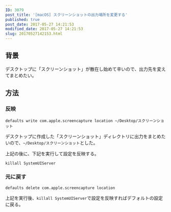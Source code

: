 ```yaml
---
ID: 3079
post_title: '[macOS] スクリーンショットの出力場所を変更する'
published: true
post_date: 2017-05-27 14:21:53
modified_date: 2017-05-27 14:21:53
slug: 20170527142153.html
---
```

<h2>背景</h2>
<p>デスクトップに「スクリーンショット」が散在し始めて辛いので、出力先を変えてまとめたい。</p>
<h2>方法</h2>
<h3>反映</h3>
<pre><code class="language-bash">defaults write com.apple.screencapture location ~/Desktop/スクリーンショット
</code></pre>
<p>デスクトップに作成した「スクリーンショット」ディレクトリに出力をまとめたいので、<code>~/Desktop/スクリーンショット</code>とした。</p>
<p>上記の後に、下記を実行して設定を反映する。</p>
<pre><code class="language-bash">killall SystemUIServer
</code></pre>
<h3>元に戻す</h3>
<pre><code class="language-bash">defaults delete com.apple.screencapture location
</code></pre>
<p>上記を実行後、<code>killall SystemUIServer</code>で設定を反映すればデフォルトの設定に戻る。</p>
